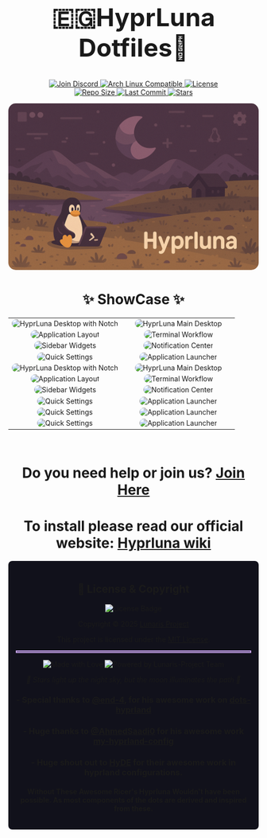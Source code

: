 <div align="center">
    <h1 style="font-size:50px">🇪🇬HyprLuna Dotfiles🌙</h1>
      <div>
        <a href="https://discord.gg/qnAHD9keWr">
          <img src="https://img.shields.io/badge/Join%20Discord-5865F2?style=for-the-badge&logo=discord&logoColor=white" alt="Join Discord">
        </a>
        <a href="https://archlinux.org/">
          <img src="https://img.shields.io/badge/Arch_Linux-Compatible-89DCEB?style=for-the-badge&logo=arch-linux&logoColor=white&labelColor=1E1E2E" alt="Arch Linux Compatible">
        </a>
              <a href="https://github.com/Lunaris-Project/HyprLuna/blob/main/LICENSE">
          <img src="https://img.shields.io/github/license/Lunaris-Project/HyprLuna?style=for-the-badge&logo=gnu&color=FAB387&labelColor=1E1E2E" alt="License">
        </a>
      </div>
      <div>
              <a href="https://github.com/Lunaris-Project/HyprLuna">
          <img src="https://img.shields.io/github/repo-size/Lunaris-Project/HyprLuna?style=for-the-badge&logo=github&color=F9E2AF&labelColor=1E1E2E&label=Size" alt="Repo Size">
                  </a>
        <a href="https://github.com/Lunaris-Project/HyprLuna/commits/main">
          <img src="https://img.shields.io/github/last-commit/Lunaris-Project/HyprLuna?style=for-the-badge&logo=git&color=F38BA8&labelColor=1E1E2E" alt="Last Commit">
        </a>
        <a href="https://github.com/Lunaris-Project/HyprLuna/stargazers">
          <img src="https://img.shields.io/github/stars/Lunaris-Project/HyprLuna?color=CBA6F7&labelColor=1E1E2E&style=for-the-badge&logo=starship&logoColor=CBA6F7" alt="Stars">
        </a>
      </div>
<p align="center">
 <img src="previews/HyprLuna.png" alt="Logo image" style="border-radius: 15px;">
</p>

<h1>✨ ShowCase ✨</h1>

<table>
  <tr>
    <td width="50%" align="center"><img src="previews/notch2.png" alt="HyprLuna Desktop with Notch" style="border-radius: 12px; width: 100%; height: auto;"></td>
    <td width="50%" align="center"><img src="previews/1.png" alt="HyprLuna Main Desktop" style="border-radius: 12px; width: 100%; height: auto;"></td>
  </tr>
   <tr>
    <td width="50%" align="center"><img src="previews/2.png" alt="Application Layout" style="border-radius: 12px; width: 100%; height: auto;"></td>
    <td width="50%" align="center"><img src="previews/3.png" alt="Terminal Workflow" style="border-radius: 12px; width: 100%; height: auto;"></td>
  </tr>
    <tr>
    <td width="50%" align="center"><img src="previews/4.png" alt="Sidebar Widgets" style="border-radius: 12px; width: 100%; height: auto;"></td>
    <td width="50%" align="center"><img src="previews/5.png" alt="Notification Center" style="border-radius: 12px; width: 100%; height: auto;"></td>
  </tr>
    <tr>
    <td width="50%" align="center"><img src="previews/6.png" alt="Quick Settings" style="border-radius: 12px; width: 100%; height: auto;"></td>
    <td width="50%" align="center"><img src="previews/7.png" alt="Application Launcher" style="border-radius: 12px; width: 100%; height: auto;"></td>
  </tr>
    <tr>
    <td width="50%" align="center"><img src="ricing/12.png" alt="HyprLuna Desktop with Notch" style="border-radius: 12px; width: 100%; height: auto;"></td>
    <td width="50%" align="center"><img src="ricing/1.png" alt="HyprLuna Main Desktop" style="border-radius: 12px; width: 100%; height: auto;"></td>
  </tr>
    <tr>
    <td width="50%" align="center"><img src="ricing/2.png" alt="Application Layout" style="border-radius: 12px; width: 100%; height: auto;"></td>
    <td width="50%" align="center"><img src="ricing/3.png" alt="Terminal Workflow" style="border-radius: 12px; width: 100%; height: auto;"></td>
  </tr>
   <tr>
    <td width="50%" align="center"><img src="ricing/4.png" alt="Sidebar Widgets" style="border-radius: 12px; width: 100%; height: auto;"></td>
    <td width="50%" align="center"><img src="ricing/5.png" alt="Notification Center" style="border-radius: 12px; width: 100%; height: auto;"></td>
  </tr>
   <tr>
    <td width="50%" align="center"><img src="ricing/6.png" alt="Quick Settings" style="border-radius: 12px; width: 100%; height: auto;"></td>
    <td width="50%" align="center"><img src="ricing/7.png" alt="Application Launcher" style="border-radius: 12px; width: 100%; height: auto;"></td>
  </tr>
    <tr>
    <td width="50%" align="center"><img src="ricing/8.png" alt="Quick Settings" style="border-radius: 12px; width: 100%; height: auto;"></td>
    <td width="50%" align="center"><img src="ricing/9.png" alt="Application Launcher" style="border-radius: 12px; width: 100%; height: auto;"></td>
  </tr>
    <tr>
    <td width="50%" align="center"><img src="ricing/10.png" alt="Quick Settings" style="border-radius: 12px; width: 100%; height: auto;"></td>
    <td width="50%" align="center"><img src="ricing/11.png" alt="Application Launcher" style="border-radius: 12px; width: 100%; height: auto;"></td>
  </tr>
  </table>
<div>
</br>
<h1>Do you need help or join us? <a href="https://discord.gg/qnAHD9keWr">Join Here</a></h1>
</div>
<h1>To install please read our official website: <a href="https://hyprluna.org">Hyprluna wiki</a></h1>
</div>

<div align="center" style="background-color: #11111b; border-radius: 8px; padding: 15px;">

## 📝 License & Copyright
<img src="https://img.shields.io/github/license/Lunaris-Project/HyprLuna?style=for-the-badge&logo=gnu&color=FAB387&labelColor=1E1E2E" alt="License Badge"/>
<p>Copyright © 2025 <a href="https://github.com/Lunaris-Project">Lunaris Project</a></p>
<p>This project is licensed under the <a href="https://github.com/Lunaris-Project/HyprLuna/blob/main/LICENSE">MIT License</a>.</p>
<hr style="border: 2px solid #CBA6F7;">
<p>
<img src="https://img.shields.io/badge/Made%20with-%E2%9D%A4%EF%B8%8F-F38BA8?style=for-the-badge&labelColor=1E1E2E" alt="Made with Love"/>
<img src="https://img.shields.io/badge/Powered%20by-Lunaris--Team-89DCEB?style=for-the-badge&labelColor=1E1E2E" alt="Powered by Lunaris-Project Team"/>
</p>
<p><i>🌙 Stars light up the night sky, but the moon illuminates the path 🌙</i></p>

### - Special thanks to [@end-4](https://github.com/end-4/), for his awesome work on [dots-hyprland](https://github.com/end-4/dots-hyprland)
### - Huge thanks to [@AhmedSaadi0](https://github.com/AhmedSaadi0) for his awesome work [my-hyprland-config](https://github.com/AhmedSaadi0/my-hyprland-config)
### - Huge shout out to [HyDE](https://github.com/Hyde-project/hyde) for their awesome work in hyprland configurations.
#### Without These Awesome Ricer's Hyprluna Wouldn't have been possible. As most components of the dots are derived and inspired from these.
</div>
